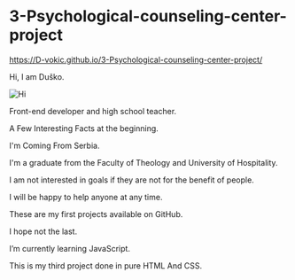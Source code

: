 # 3-Psychological-counseling-center-project
https://D-vokic.github.io/3-Psychological-counseling-center-project/


Hi, I am Duško.

![Hi](https://github.com/Duskorsl/3-Psychological-counseling-center-project/assets/105879280/494b94e7-0fba-4acd-b9e3-f65286f15b23)


Front-end developer and high school teacher.

A Few Interesting Facts at the beginning.

I'm Coming From Serbia.

I'm a graduate from the Faculty of Theology and University of Hospitality.

I am not interested in goals if they are not for the benefit of people.

I will be happy to help anyone at any time.

These are my first projects available on GitHub.

I hope not the last.

I’m currently learning JavaScript.

This is my third project done in pure HTML And CSS.
